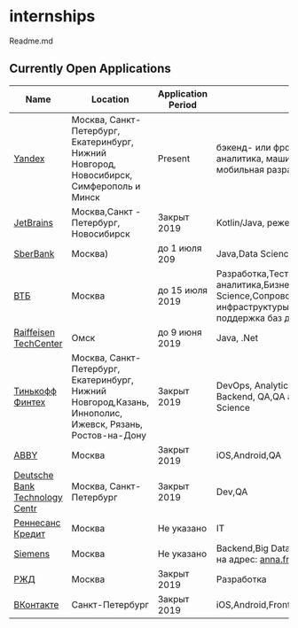 # internships
Readme.md

## Currently Open Applications
| Name | Location | Application Period | Notes  |
|---|---|---|---|
| [Yandex](https://yandex.ru/yaintern/)  | Москва, Санкт-Петербург, Екатеринбург, Нижний Новгород, Новосибирск, Симферополь и Минск | Present | бэкенд- или фронтенд-разработка, аналитика, машинное обучение, мобильная разработка|
| [JetBrains](https://internship.jetbrains.com/) | Москва,Санкт - Петербург, Новосибирск| Закрыт 2019 | Kotlin/Java, реже — Python/C++. |
|[SberBank](https://sbergraduate.ru/sberseasons-moscow/)| Москва)| до 1 июля 209| Java,Data Science, Analytics,Javascipt|
| [ВТБ](https://1.changellenge.com/vtb-it?utm_source=ip-newdirections&utm_medium=tg-post&utm_campaign=vtb-it#rec102910355)|Москва| до 15 июля 2019|Разработка,Тестирование ,Системная аналитика,Бизнес-аналитика,Data Science,Сопровождение IT-инфраструктуры,Администрирование и поддержка баз данных и ПО|
| [Raiffeisen TechCenter](https://www.raiffeisen-digital.ru/dev-school) | Омск|до 9 июня 2019| Java, .Net|
|[Тинькофф Финтех](https://fintech.tinkoff.ru/internships/about)|Москва, Санкт-Петербург, Екатеринбург, Нижний Новгород,Казань, Иннополис, Ижевск, Рязань, Ростов-на-Дону|Закрыт 2019|DevOps, Analytics, iOS, Android, Frontend, Backend, QA,QA automation, ML, Data Science|
|[ABBY](https://trainee.abbyy.ru/)|Москва|Закрыт 2019|iOS,Android,QA|
|[Deutsche Bank Technology Centr](https://dbtc-career.ru/internship/)|Москва, Санкт-Петербург|Закрыт 2019|Dev,QA|
|[Реннесанс Кредит](https://rencredit.ru/a/internship/?utm_source=higed&utm_medium=social&utm_campaign=internship2019)|Москва|Не указано|IT|
|[Siemens](https://w3.siemens.ru/innovations/)|Москва|Не указано|Backend,Big Data,Cloud Computing (Резюме на адрес: anna.frolova@siemens.com|
|[РЖД](https://www.rzdgeneration.ru/)|Москва|Закрыт 2019|Разработка|
|[ВКонтакте](https://vk.com/jobs)|Санкт-Петербург|Закрыт 2019|iOS,Android,Frontend,Backend,ML,Databases|
